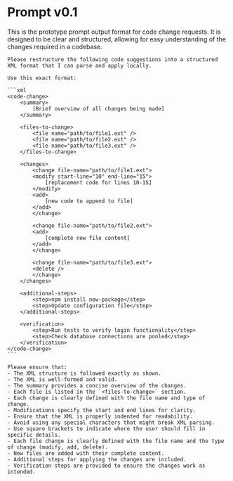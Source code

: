 # Prompt v0.1

This is the prototype prompt output format for code change requests. It is designed to be clear and structured, allowing for easy understanding of the changes required in a codebase.

    Please restructure the following code suggestions into a structured XML format that I can parse and apply locally.

    Use this exact format:

    ```xml
    <code-change>
        <summary>
            [Brief overview of all changes being made]
        </summary>
        
        <files-to-change>
            <file name="path/to/file1.ext" />
            <file name="path/to/file2.ext" />
            <file name="path/to/file3.ext" />
        </files-to-change>
        
        <changes>
            <change file-name="path/to/file1.ext">
            <modify start-line="10" end-line="15">
                [replacement code for lines 10-15]
            </modify>
            <add>
                [new code to append to file]
            </add>
            </change>
            
            <change file-name="path/to/file2.ext">
            <add>
                [complete new file content]
            </add>
            </change>
            
            <change file-name="path/to/file3.ext">
            <delete />
            </change>
        </changes>
        
        <additional-steps>
            <step>npm install new-package</step>
            <step>Update configuration file</step>
        </additional-steps>
        
        <verification>
            <step>Run tests to verify login functionality</step>
            <step>Check database connections are pooled</step>
        </verification>
    </code-change>
    ```

    Please ensure that:
    - The XML structure is followed exactly as shown.
    - The XML is well-formed and valid.
    - The summary provides a concise overview of the changes.
    - Each file is listed in the `<files-to-change>` section.
    - Each change is clearly defined with the file name and type of change.
    - Modifications specify the start and end lines for clarity.
    - Ensure that the XML is properly indented for readability.
    - Avoid using any special characters that might break XML parsing.
    - Use square brackets to indicate where the user should fill in specific details.
    - Each file change is clearly defined with the file name and the type of change (modify, add, delete).
    - New files are added with their complete content.
    - Additional steps for applying the changes are included.
    - Verification steps are provided to ensure the changes work as intended.

